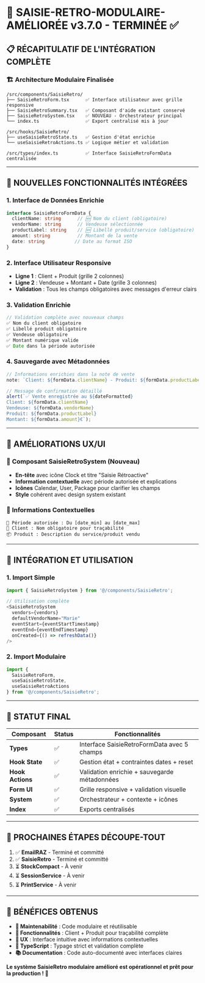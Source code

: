 # 🎯 SAISIE-RETRO-MODULAIRE-AMÉLIORÉE v3.7.0 - TERMINÉE ✅

## 📋 RÉCAPITULATIF DE L'INTÉGRATION COMPLÈTE

### 🏗️ **Architecture Modulaire Finalisée**

```
/src/components/SaisieRetro/
├── SaisieRetroForm.tsx      ✅ Interface utilisateur avec grille responsive
├── SaisieRetroSummary.tsx   ✅ Composant d'aide existant conservé
├── SaisieRetroSystem.tsx    ✅ NOUVEAU - Orchestrateur principal 
└── index.ts                 ✅ Export centralisé mis à jour

/src/hooks/SaisieRetro/
├── useSaisieRetroState.ts   ✅ Gestion d'état enrichie
└── useSaisieRetroActions.ts ✅ Logique métier et validation

/src/types/index.ts          ✅ Interface SaisieRetroFormData centralisée
```

---

## 🎪 **NOUVELLES FONCTIONNALITÉS INTÉGRÉES**

### 1. **Interface de Données Enrichie**
```typescript
interface SaisieRetroFormData {
  clientName: string      // 🆕 Nom du client (obligatoire)
  vendorName: string      // Vendeuse sélectionnée
  productLabel: string    // 🆕 Libellé produit/service (obligatoire)
  amount: string          // Montant de la vente
  date: string           // Date au format ISO
}
```

### 2. **Interface Utilisateur Responsive**
- **Ligne 1** : Client + Produit (grille 2 colonnes)
- **Ligne 2** : Vendeuse + Montant + Date (grille 3 colonnes)  
- **Validation** : Tous les champs obligatoires avec messages d'erreur clairs

### 3. **Validation Enrichie**
```typescript
// Validation complète avec nouveaux champs
✅ Nom du client obligatoire
✅ Libellé produit obligatoire  
✅ Vendeuse obligatoire
✅ Montant numérique valide
✅ Date dans la période autorisée
```

### 4. **Sauvegarde avec Métadonnées**
```typescript
// Informations enrichies dans la note de vente
note: `Client: ${formData.clientName} - Produit: ${formData.productLabel}`

// Message de confirmation détaillé
alert(`✅ Vente enregistrée au ${dateFormatted}
Client: ${formData.clientName}
Vendeuse: ${formData.vendorName}  
Produit: ${formData.productLabel}
Montant: ${formData.amount}€`);
```

---

## 🎨 **AMÉLIORATIONS UX/UI**

### 🎯 **Composant SaisieRetroSystem** (Nouveau)
- **En-tête** avec icône Clock et titre "Saisie Rétroactive"
- **Information contextuelle** avec période autorisée et explications
- **Icônes** Calendar, User, Package pour clarifier les champs
- **Style** cohérent avec design system existant

### 🎪 **Informations Contextuelles**
```
📅 Période autorisée : Du [date_min] au [date_max]
👤 Client : Nom obligatoire pour traçabilité  
📦 Produit : Description du service/produit vendu
```

---

## 🔧 **INTÉGRATION ET UTILISATION**

### 1. **Import Simple**
```typescript
import { SaisieRetroSystem } from '@/components/SaisieRetro';

// Utilisation complète
<SaisieRetroSystem
  vendors={vendors}
  defaultVendorName="Marie"
  eventStart={eventStartTimestamp}
  eventEnd={eventEndTimestamp}
  onCreated={() => refreshData()}
/>
```

### 2. **Import Modulaire**
```typescript
import { 
  SaisieRetroForm,
  useSaisieRetroState, 
  useSaisieRetroActions 
} from '@/components/SaisieRetro';
```

---

## 🚀 **STATUT FINAL**

| Composant | Status | Fonctionnalités |
|-----------|--------|-----------------|
| **Types** | ✅ | Interface SaisieRetroFormData avec 5 champs |
| **Hook State** | ✅ | Gestion état + contraintes dates + reset |
| **Hook Actions** | ✅ | Validation enrichie + sauvegarde métadonnées |  
| **Form UI** | ✅ | Grille responsive + validation visuelle |
| **System** | ✅ | Orchestrateur + contexte + icônes |
| **Index** | ✅ | Exports centralisés |

---

## 🎯 **PROCHAINES ÉTAPES DÉCOUPE-TOUT**

1. ✅ **EmailRAZ** - Terminé et committé
2. ✅ **SaisieRetro** - Terminé et committé 
3. ⏳ **StockCompact** - À venir
4. ⏳ **SessionService** - À venir  
5. ⏳ **PrintService** - À venir

---

## 💎 **BÉNÉFICES OBTENUS**

- **🎯 Maintenabilité** : Code modulaire et réutilisable
- **🎪 Fonctionnalités** : Client + Produit pour traçabilité complète
- **🎨 UX** : Interface intuitive avec informations contextuelles
- **🔧 TypeScript** : Typage strict et validation complète
- **📚 Documentation** : Code auto-documenté avec interfaces claires

**Le système SaisieRetro modulaire amélioré est opérationnel et prêt pour la production ! 🚀**
